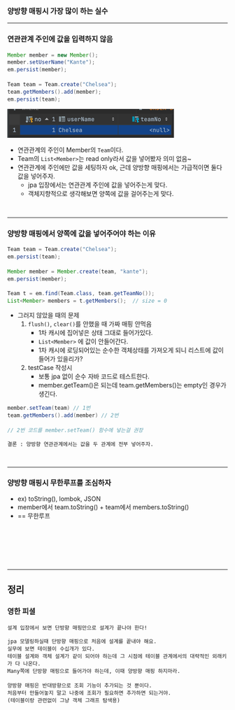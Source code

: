 ### 양방향 매핑시 가장 많이 하는 실수

---

### 연관관계 주인에 값을 입력하지 않음

```java
Member member = new Member();
member.setUserName("Kante");
em.persist(member);

Team team = Team.create("Chelsea");
team.getMembers().add(member);
em.persist(team);
```
![img_9.png](img_9.png)

- 연관관계의 주인이 Member의 `Team`이다.
- Team의 `List<Member>`는 read only라서 값을 넣어봤자 의미 없음~
- 연관관계에 주인에만 값을 세팅하자 ok, 근데 양방향 매핑에서는 가급적이면 둘다 값을 넣어주자.
  - jpa 입장에서는 연관관계 주인에 값을 넣어주는게 맞다.
  - 객체지향적으로 생각해보면 양쪽에 값을 걸어주는게 맞다.

<br>

---

### 양방향 매핑에서 양쪽에 값을 넣어주어야 하는 이유

```java
Team team = Team.create("Chelsea");
em.persist(team);

Member member = Member.create(team, "kante");
em.persist(member);

Team t = em.find(Team.class, team.getTeamNo());
List<Member> members = t.getMembers();  // size = 0
```

- 그러지 않았을 때의 문제
  1. `flush()`, `clear()`를 안했을 때 가짜 매핑 안먹음
     - 1차 캐시에 집어넣은 상태 그대로 들어가있다.
     - `List<Member>` 에 값이 안들어간다.
     - 1차 캐시에 로딩되어있는 순수한 객체상태를 가져오게 되니 리스트에 값이 들어가 있을리가?
  2. testCase 작성시
      - 보통 jpa 없이 순수 자바 코드로 테스트한다.
      - member.getTeam()은 되는데 team.getMembers()는 empty인 경우가 생긴다.

```java
member.setTeam(team) // 1번
team.getMembers().add(member) // 2번

// 2번 코드를 member.setTeam() 함수에 넣는걸 권장
```

`결론 : 양방향 연관관계에서는 값을 두 관계에 전부 넣어주자.`


<br>

---

### 양방향 매핑시 무한루프를 조심하자

- ex) toString(), lombok, JSON
- member에서 team.toString() + team에서 members.toString() 
- == 무한루프

<br>
<br>
<br>
<br>
<br>

---

## 정리

### 영한 피셜

`설계 입장에서 보면 단방향 매핑만으로 설계가 끝나야 한다!`

```
jpa 모델링하실때 단방향 매핑으로 처음에 설계를 끝내야 해요.
실무에 보면 테이블이 수십개가 있다. 
테이블 설계와 객체 설계가 같이 되어야 하는데 그 시점에 테이블 관계에서의 대략적인 외래키가 다 나온다.
Many쪽에 단방향 매핑으로 들어가야 하는데, 이때 양방향 매핑 하지마라.

양방향 매핑은 반대방향으로 조회 기능이 추가되는 것 뿐이다.
처음부터 만들어놓지 말고 나중에 조회가 필요하면 추가하면 되는거야. 
(테이블이랑 관련없이 그냥 객체 그래프 탐색용)
```

